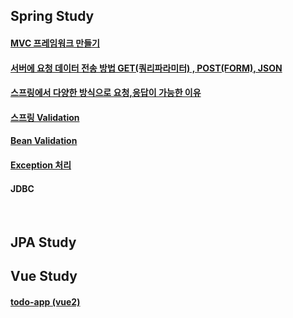 ## Spring Study


#### [MVC 프레임워크 만들기](https://github.com/jiny798/spring-god/tree/main/mvc-first)
#### [서버에 요청 데이터 전송 방법 GET(쿼리파라미터) , POST(FORM), JSON](https://github.com/jiny798/spring-god/tree/main/mvc-second) 
#### [스프링에서 다양한 방식으로 요청,응답이 가능한 이유](https://github.com/jiny798/spring-god/tree/main/mvc-second/src/main/java/hello/springmvc)
#### [스프링 Validation](https://github.com/jiny798/spring-god/tree/main/itemservice)
#### [Bean Validation](https://github.com/jiny798/spring-god/tree/main/itemservice/src/main/java/hello/itemservice/domain/validation)
#### [Exception 처리](https://github.com/jiny798/spring-god/tree/main/itemservice/src/main/java/hello/itemservice/domain/exception)
#### JDBC

<br>

## JPA Study

## Vue Study

#### [todo-app (vue2)](https://github.com/jiny798/spring-god/tree/main/vue/vue-todo) 
